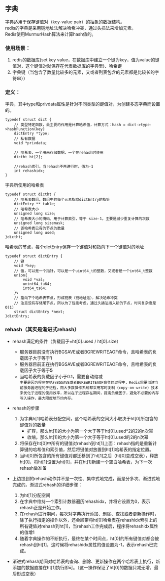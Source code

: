 ## 字典
字典适用于保存键值对（key-value pair）的抽象的数据结构。  
redis的字典是采用链地址法解决哈希冲突，通过头插法来增加元素。  
Redis使用MurmurHash算法来计算hash值的。  

### 使用场景：
1. redis的数据库(set key value，在数据库中建立一个键为key，值为value的键值对，这个键值对就保存在代表数据库的字典里)、哈希键
2. 字典键（当包含了数量比较多的元素，又或者列表包含的元素都是比较长的字符串））

### 定义：
字典，其中type和privdata属性是针对不同类型的键值对，为创建多态字典而设置的。
```
typedef struct dict {
    // 类型特定函数，最主要的作用是计算哈希值，计算方式：hash = dict->type->hashFunction(key)
    dictEntry *type;
    // 私有数据
    void *privdata;
    
    // 哈希表，一个用来存储数据，一个在rehash时使用
    dictht ht[2];
    
    //rehash索引，当rehash不再进行时，值为-1
    int rehashidx;
}
```

字典所使用的哈希表
```
typedef struct dictht {
    // 哈希表数组，数组中的每个元素指向dictEntry的指针
    dictEntry ** table;
    // 哈希表大小
    unsigned long size;
    // 哈希表大小的掩码，用于计算索引，等于 size-1，主要是减少重复计算的次数
    unsigned long sizemask;
    // 该哈希表已有的节点的数量
    unsigned long used;
}dictht;
```

哈希表的节点，每个dictEntry保存一个键值对和指向下一个键值对的地址
```
typedef struct dictEntry {
    // 键
    void *key;
    // 值，可以是一个指针，可以是一个uint64_t的整数，又或者是一个int64_t整数
    union{
        void *val;
        unint64_tu64;
        int64_ts64;
    }v
    // 指向下个哈希表节点，形成链表（链地址法），解决哈希冲突
    // 注意没有存储尾节点，所以为了性能考虑，通过头插法插入新的节点，时间复杂度是O(1)
    struct dictEntry *next;
}dictEntry;
```

### rehash（其实是渐进式rehash）
+ rehash满足的条件（负载因子=ht[0].used / ht[0].size）
    + 服务器目前没有执行BGSAVE或者BGREWRITEAOF命令，且哈希表的负载因子大于等于**1**
    + 服务器目前正在执行BGSAVE或者BGREWRITEAOF命令，且哈希表的负载因子大于等于**5**
    + 当哈希表的负载因子小于0.1，需要自动缩减  
    `主要是因为程序在执行BGSAVE或者BGREWRITEAOF命令的过程中，Redis需要创建当前服务器进程的子进程，而大多数操作系统都采用写时复制（copy-on-write）技术来优化子进程的使用效率，所以在子进程存在期间，提高负载因子，避免不必要的内存写入操作，最大限度地节约内存。`
+ rehash的步骤
    1. 为字典h[1]哈希表分配空间，这个哈希表的空间大小取决于ht[0]所包含的键值对的数量
        + 扩容，那么ht[1]的大小为第一个大于等于ht[0].used*2的2的n次幂
        + 收缩，那么ht[1]的大小为第一个大于等于ht[0].used的2的n次幂
    2. 将保存在ht[0]中所有的键值对rehash到ht[1]上面：rehash指的是重新计算键的哈希值和索引值，然后将键值对放置到ht[1]哈希表的指定位置。
    3. 当ht[0]所包含的所有键值对都迁移到了ht[1]之后（ht[0]变成空表），释放ht[0]，将ht[1]设置为ht[0]，并在ht[1]新建一个空白哈希表，为下一次rehash做准备

+ 上边提到的rehash动作并不是一次性、集中式地完成，而是分多次、渐进式地完成的。渐进式rehash的详细步骤：
    1. 为ht[1]分配空间
    2. 在字典中维持一个索引计数器遍历rehashidx，并将它设置为0，表示rehash正是开始工作。
    3. 在rehash进行期间，每次对字典执行添加、删除、查找或者更新操作时，除了执行指定的操作以外，还会顺带将ht[0]哈希表在rehashidx索引上的所有键值对rehash到ht[1]，当rehash工作完成后，程序将rehashidx属性的值增1
    4. 随着字典操作的不断执行，最终在某个时间点，ht[0]的所有键值对都会被rehash到ht[1]，这时候将rehashidx属性的值设置为-1，表示rehash已完成。

+ 渐进式rehash期间对哈希表的查询、删除、更新操作在两个哈希表上执行，新添加的数据直接在ht[1]执行即可。（这一操作保证了ht[0]的数据只减无增，最后形成空表）
